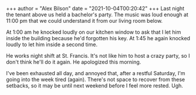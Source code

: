 +++
author = "Alex Bilson"
date = "2021-10-04T00:20:42"
+++
Last night the tenant above us held a bachelor's party. The music was loud enough at 11:00 pm that we could understand it from our living room below.

At 1:00 am he knocked loudly on our kitchen window to ask that I let him inside the building because he'd forgotten his key. At 1:45 he again knocked loudly to let him inside a second time.

He works night shift at St. Francis. It's not like him to host a crazy party, so I don't think he'll do it again. He apologized this morning.

I've been exhausted all day, and annoyed that, after a restful Saturday, I'm going into the week tired (again). There's not space to recover from these setbacks, so it may be until next weekend before I feel more rested. Ugh.